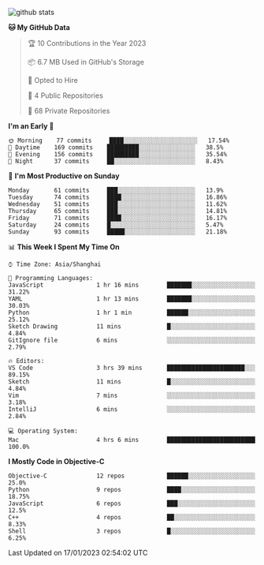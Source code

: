 
![github stats](https://github-readme-stats.vercel.app/api?username=ChesterYue&show_icons=true&count_private=true)

<!-- ![wakatime](https://github-readme-stats.vercel.app/api/wakatime?username=ChesterYue&layout=compact) -->

<!-- ![wakatime](https://github-readme-stats.vercel.app/api/top-langs/?username=ChesterYue&layout=compact) -->

<!--START_SECTION:waka-->
**🐱 My GitHub Data** 

> 🏆 10 Contributions in the Year 2023
 > 
> 📦 6.7 MB Used in GitHub's Storage 
 > 
> 💼 Opted to Hire
 > 
> 📜 4 Public Repositories 
 > 
> 🔑 68 Private Repositories  
 > 
**I'm an Early 🐤** 

```text
🌞 Morning    77 commits     ████░░░░░░░░░░░░░░░░░░░░░   17.54% 
🌆 Daytime    169 commits    █████████░░░░░░░░░░░░░░░░   38.5% 
🌃 Evening    156 commits    █████████░░░░░░░░░░░░░░░░   35.54% 
🌙 Night      37 commits     ██░░░░░░░░░░░░░░░░░░░░░░░   8.43%

```
📅 **I'm Most Productive on Sunday** 

```text
Monday       61 commits     ███░░░░░░░░░░░░░░░░░░░░░░   13.9% 
Tuesday      74 commits     ████░░░░░░░░░░░░░░░░░░░░░   16.86% 
Wednesday    51 commits     ███░░░░░░░░░░░░░░░░░░░░░░   11.62% 
Thursday     65 commits     ███░░░░░░░░░░░░░░░░░░░░░░   14.81% 
Friday       71 commits     ████░░░░░░░░░░░░░░░░░░░░░   16.17% 
Saturday     24 commits     █░░░░░░░░░░░░░░░░░░░░░░░░   5.47% 
Sunday       93 commits     █████░░░░░░░░░░░░░░░░░░░░   21.18%

```


📊 **This Week I Spent My Time On** 

```text
⌚︎ Time Zone: Asia/Shanghai

💬 Programming Languages: 
JavaScript               1 hr 16 mins        ███████░░░░░░░░░░░░░░░░░░   31.22% 
YAML                     1 hr 13 mins        ███████░░░░░░░░░░░░░░░░░░   30.03% 
Python                   1 hr 1 min          ██████░░░░░░░░░░░░░░░░░░░   25.12% 
Sketch Drawing           11 mins             █░░░░░░░░░░░░░░░░░░░░░░░░   4.84% 
GitIgnore file           6 mins              ░░░░░░░░░░░░░░░░░░░░░░░░░   2.79%

🔥 Editors: 
VS Code                  3 hrs 39 mins       ██████████████████████░░░   89.15% 
Sketch                   11 mins             █░░░░░░░░░░░░░░░░░░░░░░░░   4.84% 
Vim                      7 mins              ░░░░░░░░░░░░░░░░░░░░░░░░░   3.18% 
IntelliJ                 6 mins              ░░░░░░░░░░░░░░░░░░░░░░░░░   2.84%

💻 Operating System: 
Mac                      4 hrs 6 mins        █████████████████████████   100.0%

```

**I Mostly Code in Objective-C** 

```text
Objective-C              12 repos            ██████░░░░░░░░░░░░░░░░░░░   25.0% 
Python                   9 repos             ████░░░░░░░░░░░░░░░░░░░░░   18.75% 
JavaScript               6 repos             ███░░░░░░░░░░░░░░░░░░░░░░   12.5% 
C++                      4 repos             ██░░░░░░░░░░░░░░░░░░░░░░░   8.33% 
Shell                    3 repos             █░░░░░░░░░░░░░░░░░░░░░░░░   6.25%

```



 Last Updated on 17/01/2023 02:54:02 UTC
<!--END_SECTION:waka-->